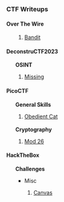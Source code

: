 ### CTF Writeups

<h4>Over The Wire</h4>
<ul>
  <ol type="1">
    <li><a href="banditoverthewire" target="_blank">Bandit</a></li>
  </ol>
</ul>

<h4>DeconstruCTF2023</h4>
<ul>
  <strong>OSINT</strong>
  <ol type="1">
    <li><a href="deconstructf/deconstructf2023/missing" target="_blank">Missing</a></li>
  </ol>
</ul>

<h4>PicoCTF</h4>
<ul>
  <strong>General Skills</strong>
  <ol type="1">
    <li><a href="picoCTF/picoCTF2021/General/Obedient%20Cat" target="_blank">Obedient Cat</a></li>
  </ol>
  </br>
  <strong>Cryptography</strong>
  <ol type="1">
    <li><a href="picoCTF/picoCTF2021/Cryptography/Mod26" target="_blank">Mod 26</a></li>
  </ol>
</ul>


<h4>HackTheBox</h4>
<ul>
  <strong>Challenges</strong>
    <ul>
      <li type="square">Misc</li>
      <ol type="1">
        <li><a href="hackthebox/challenges/misc/canvas" target="_blank">Canvas</a></li>
      </ol>
    </ul>
</ul>
